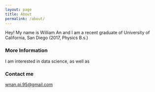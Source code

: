 ```yaml
---
layout: page
title: About
permalink: /about/
---
```


Hey! My name is William An and I am a recent graduate of University of California, San Diego (2017, Physics B.s.)
### More Information

I am interested in data science, as well as 

### Contact me

[wnan.pi.95@gmail.com](mailto:wnan.pi.95@gmail.com)
